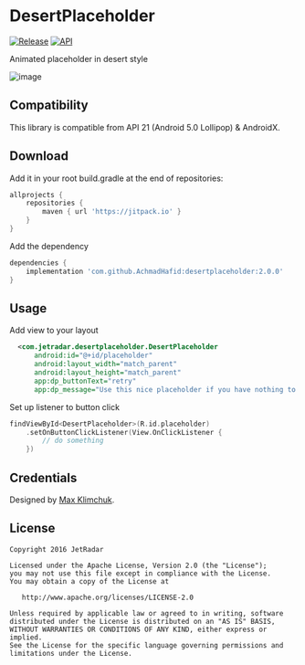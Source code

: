 DesertPlaceholder
=================

[![Release](https://jitpack.io/v/AchmadHafid/desertplaceholder.svg)](https://jitpack.io/#AchmadHafid/desertplaceholder)
[![API](https://img.shields.io/badge/API-21%2B-brightgreen.svg?style=flat)](https://android-arsenal.com/api?level=21)

Animated placeholder in desert style

![image](https://github.com/JetradarMobile/DesertPlaceholder/blob/master/art/desertplaceholder.gif)


Compatibility
-------------

This library is compatible from API 21 (Android 5.0 Lollipop) & AndroidX.


Download
--------

Add it in your root build.gradle at the end of repositories:

```groovy
allprojects {
    repositories {
	    maven { url 'https://jitpack.io' }
	}
}
```

Add the dependency

```groovy
dependencies {
    implementation 'com.github.AchmadHafid:desertplaceholder:2.0.0'
}
```


Usage
-----

Add view to your layout

``` xml
  <com.jetradar.desertplaceholder.DesertPlaceholder
      android:id="@+id/placeholder"
      android:layout_width="match_parent"
      android:layout_height="match_parent"
      app:dp_buttonText="retry"
      app:dp_message="Use this nice placeholder if you have nothing to show"/>
```

Set up listener to button click

``` kotlin
findViewById<DesertPlaceholder>(R.id.placeholder)
    .setOnButtonClickListener(View.OnClickListener {
        // do something
    })
```


Credentials
-----------

Designed by [Max Klimchuk](https://dribbble.com/maxklimchuk).


License
-------

    Copyright 2016 JetRadar

    Licensed under the Apache License, Version 2.0 (the "License");
    you may not use this file except in compliance with the License.
    You may obtain a copy of the License at
    
       http://www.apache.org/licenses/LICENSE-2.0
    
    Unless required by applicable law or agreed to in writing, software
    distributed under the License is distributed on an "AS IS" BASIS,
    WITHOUT WARRANTIES OR CONDITIONS OF ANY KIND, either express or implied.
    See the License for the specific language governing permissions and
    limitations under the License.
